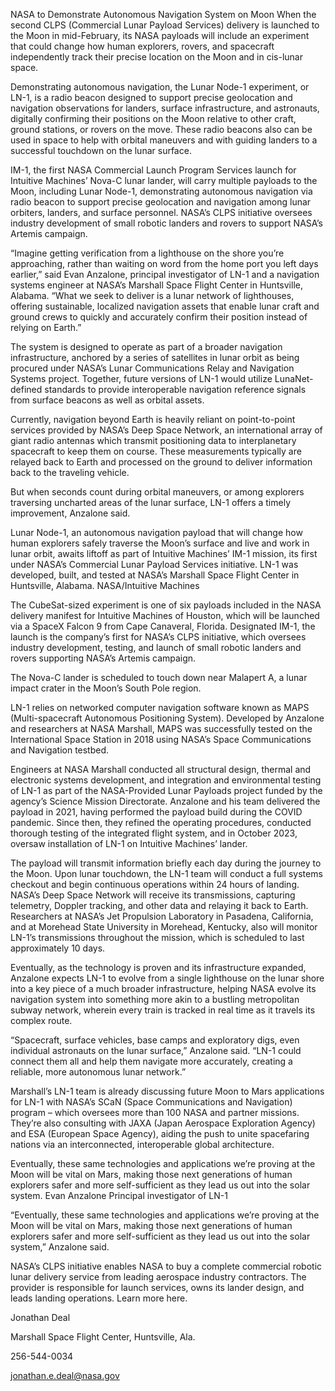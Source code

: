 NASA to Demonstrate Autonomous Navigation System on Moon 
 When the second CLPS (Commercial Lunar Payload Services) delivery is launched to the Moon in mid-February, its NASA payloads will include an experiment that could change how human explorers, rovers, and spacecraft independently track their precise location on the Moon and in cis-lunar space.

Demonstrating autonomous navigation, the Lunar Node-1 experiment, or LN-1, is a radio beacon designed to support precise geolocation and navigation observations for landers, surface infrastructure, and astronauts, digitally confirming their positions on the Moon relative to other craft, ground stations, or rovers on the move. These radio beacons also can be used in space to help with orbital maneuvers and with guiding landers to a successful touchdown on the lunar surface.

IM-1, the first NASA Commercial Launch Program Services launch for Intuitive Machines’ Nova-C lunar lander, will carry multiple payloads to the Moon, including Lunar Node-1, demonstrating autonomous navigation via radio beacon to support precise geolocation and navigation among lunar orbiters, landers, and surface personnel. NASA’s CLPS initiative oversees industry development of small robotic landers and rovers to support NASA’s Artemis campaign.

“Imagine getting verification from a lighthouse on the shore you’re approaching, rather than waiting on word from the home port you left days earlier,” said Evan Anzalone, principal investigator of LN-1 and a navigation systems engineer at NASA’s Marshall Space Flight Center in Huntsville, Alabama. “What we seek to deliver is a lunar network of lighthouses, offering sustainable, localized navigation assets that enable lunar craft and ground crews to quickly and accurately confirm their position instead of relying on Earth.”

The system is designed to operate as part of a broader navigation infrastructure, anchored by a series of satellites in lunar orbit as being procured under NASA’s Lunar Communications Relay and Navigation Systems project. Together, future versions of LN-1 would utilize LunaNet-defined standards to provide interoperable navigation reference signals from surface beacons as well as orbital assets.

Currently, navigation beyond Earth is heavily reliant on point-to-point services provided by NASA’s Deep Space Network, an international array of giant radio antennas which transmit positioning data to interplanetary spacecraft to keep them on course. These measurements typically are relayed back to Earth and processed on the ground to deliver information back to the traveling vehicle.

But when seconds count during orbital maneuvers, or among explorers traversing uncharted areas of the lunar surface, LN-1 offers a timely improvement, Anzalone said.

Lunar Node-1, an autonomous navigation payload that will change how human explorers safely traverse the Moon’s surface and live and work in lunar orbit, awaits liftoff as part of Intuitive Machines’ IM-1 mission, its first under NASA’s Commercial Lunar Payload Services initiative. LN-1 was developed, built, and tested at NASA’s Marshall Space Flight Center in Huntsville, Alabama. NASA/Intuitive Machines

The CubeSat-sized experiment is one of six payloads included in the NASA delivery manifest for Intuitive Machines of Houston, which will be launched via a SpaceX Falcon 9 from Cape Canaveral, Florida. Designated IM-1, the launch is the company’s first for NASA’s CLPS initiative, which oversees industry development, testing, and launch of small robotic landers and rovers supporting NASA’s Artemis campaign.

The Nova-C lander is scheduled to touch down near Malapert A, a lunar impact crater in the Moon’s South Pole region.

LN-1 relies on networked computer navigation software known as MAPS (Multi-spacecraft Autonomous Positioning System). Developed by Anzalone and researchers at NASA Marshall, MAPS was successfully tested on the International Space Station in 2018 using NASA’s Space Communications and Navigation testbed.

Engineers at NASA Marshall conducted all structural design, thermal and electronic systems development, and integration and environmental testing of LN-1 as part of the NASA-Provided Lunar Payloads project funded by the agency’s Science Mission Directorate. Anzalone and his team delivered the payload in 2021, having performed the payload build during the COVID pandemic. Since then, they refined the operating procedures, conducted thorough testing of the integrated flight system, and in October 2023, oversaw installation of LN-1 on Intuitive Machines’ lander.

The payload will transmit information briefly each day during the journey to the Moon. Upon lunar touchdown, the LN-1 team will conduct a full systems checkout and begin continuous operations within 24 hours of landing. NASA’s Deep Space Network will receive its transmissions, capturing telemetry, Doppler tracking, and other data and relaying it back to Earth. Researchers at NASA’s Jet Propulsion Laboratory in Pasadena, California, and at Morehead State University in Morehead, Kentucky, also will monitor LN-1’s transmissions throughout the mission, which is scheduled to last approximately 10 days.

Eventually, as the technology is proven and its infrastructure expanded, Anzalone expects LN-1 to evolve from a single lighthouse on the lunar shore into a key piece of a much broader infrastructure, helping NASA evolve its navigation system into something more akin to a bustling metropolitan subway network, wherein every train is tracked in real time as it travels its complex route.

“Spacecraft, surface vehicles, base camps and exploratory digs, even individual astronauts on the lunar surface,” Anzalone said. “LN-1 could connect them all and help them navigate more accurately, creating a reliable, more autonomous lunar network.”

Marshall’s LN-1 team is already discussing future Moon to Mars applications for LN-1 with NASA’s SCaN (Space Communications and Navigation) program – which oversees more than 100 NASA and partner missions. They’re also consulting with JAXA (Japan Aerospace Exploration Agency) and ESA (European Space Agency), aiding the push to unite spacefaring nations via an interconnected, interoperable global architecture.

Eventually, these same technologies and applications we’re proving at the Moon will be vital on Mars, making those next generations of human explorers safer and more self-sufficient as they lead us out into the solar system. Evan Anzalone Principal investigator of LN-1

“Eventually, these same technologies and applications we’re proving at the Moon will be vital on Mars, making those next generations of human explorers safer and more self-sufficient as they lead us out into the solar system,” Anzalone said.

NASA’s CLPS initiative enables NASA to buy a complete commercial robotic lunar delivery service from leading aerospace industry contractors. The provider is responsible for launch services, owns its lander design, and leads landing operations. Learn more here.

Jonathan Deal

Marshall Space Flight Center, Huntsville, Ala.

256-544-0034

jonathan.e.deal@nasa.gov